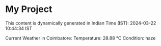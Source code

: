 # My Project

This content is dynamically generated in Indian Time (IST): 2024-03-22 10:44:34 IST


Current Weather in Coimbatore:
Temperature: 28.88 °C
Condition: haze
